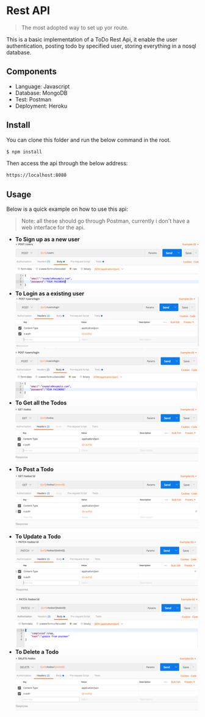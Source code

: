 # Rest API 

> The most adopted way to set up yor route.

This is a basic implementation of a ToDo Rest Api, it enable the user authentication, posting todo by specified user, storing everything in a nosql database.

## Components

+ Language: Javascript
+ Database: MongoDB
+ Test: Postman
+ Deployment: Heroku
 

## Install

You can clone this folder and run the below command in the root.

```bash
$ npm install 
```
Then access the api through the below address:

```bash
https://localhost:8080
```


## Usage

Below is a quick example on how to use this api:
> Note: all these should go through Postman, currently i don't have a web interface for the api.

+ **To Sign up as a new user**
![image](./img/signup.png)
+ **To Login as a existing user**
![image](./img/login1.png)
![image](./img/login2.png)
+ **To Get all the Todos**
![image](./img/get.png)
+ **To Post a Todo**
![image](./img/gettodo.png)
+  **To Update a Todo**
![image](./img/update1.png)
![image](./img/update2.png)
+ **To Delete a Todo**
![image](./img/delete.png)
